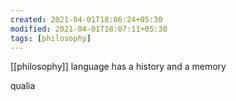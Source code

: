 ```yaml
---
created: 2021-04-01T18:06:24+05:30
modified: 2021-04-01T18:07:11+05:30
tags: [philosophy]
---
```

[[philosophy]]
language has a history and a memory

qualia 
